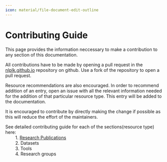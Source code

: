 ```yaml
---
icon: material/file-document-edit-outline
---
```


# Contributing Guide

This page provides the information neccessary to make a contribution to any section of this documentation. 

All contributions have to be made by opening a pull request in the [nlplk.github.io](https://github.com/nlplk/nlplk.github.io) repository on github. Use a fork of the repository to open a pull request.  

Resource recommendations are also encouraged. In order to recommend addition of an entry, open an issue with all the relevant information needed for the addition of that particular resource type. This entry will be added to the documentation. 

It is encouraged to contribute by directly making the change if possible as this will reduce the effort of the maintainers.

See detailed contributing guide for each of the sections(resource type) here:  
&nbsp;&nbsp;&nbsp;&nbsp;&nbsp;&nbsp;&nbsp;&nbsp;1. [Research Publications](./publication/index.md)  
&nbsp;&nbsp;&nbsp;&nbsp;&nbsp;&nbsp;&nbsp;&nbsp;2. Datasets  
&nbsp;&nbsp;&nbsp;&nbsp;&nbsp;&nbsp;&nbsp;&nbsp;3. Tools  
&nbsp;&nbsp;&nbsp;&nbsp;&nbsp;&nbsp;&nbsp;&nbsp;4. Research groups

